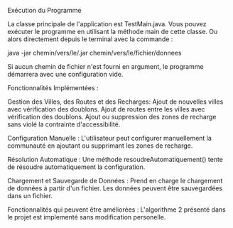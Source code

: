 Exécution du Programme

La classe principale de l'application est TestMain.java. Vous pouvez exécuter le programme en utilisant la méthode main de cette classe. Ou alors directement depuis le terminal avec la commande :

java -jar chemin/vers/le/.jar chemin/vers/le/fichier/donnees

Si aucun chemin de fichier n'est fourni en argument, le programme démarrera avec une configuration vide.

Fonctionnalités Implémentées :

Gestion des Villes, des Routes et des Recharges:
Ajout de nouvelles villes avec vérification des doublons.
Ajout de routes entre les villes avec vérification des doublons.
Ajout ou suppression des zones de recharge sans violé la contrainte d'accessibilité.

Configuration Manuelle :
L'utilisateur peut configurer manuellement la communauté en ajoutant ou supprimant les zones de recharge.

Résolution Automatique :
Une méthode resoudreAutomatiquement() tente de résoudre automatiquement la configuration.

Chargement et Sauvegarde de Données :
Prend en charge le chargement de données à partir d'un fichier.
Les données peuvent être sauvegardées dans un fichier.

Fonctionnalités qui peuvent être améliorées :
L'algorithme 2 présenté dans le projet est implementé sans modification personelle.
